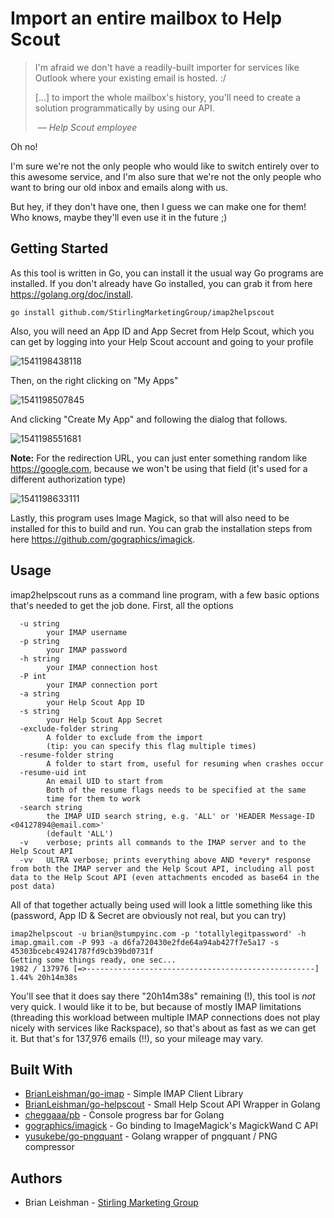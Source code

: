 # Import an entire mailbox to Help Scout

> I'm afraid we don't have a readily-built importer for services like Outlook where your existing email is hosted. :/
>
> [...] to import the whole mailbox's history, you'll need to create a solution programmatically by using our API.
>
> ​	— <cite>Help Scout employee</cite>

Oh no!

I'm sure we're not the only people who would like to switch entirely over to this awesome service, and I'm also sure that we're not the only people who want to bring our old inbox and emails along with us.

But hey, if they don't have one, then I guess we can make one for them! Who knows, maybe they'll even use it in the future ;)

## Getting Started

As this tool is written in Go, you can install it the usual way Go programs are installed. If you don't already have Go installed, you can grab it from here https://golang.org/doc/install.

```shell
go install github.com/StirlingMarketingGroup/imap2helpscout
```

Also, you will need an App ID and App Secret from Help Scout, which you can get by logging into your Help Scout account and going to your profile

![1541198438118](https://d159l1kvshziji.cloudfront.net/i/KSJ/C.jpg)

Then, on the right clicking on "My Apps"

![1541198507845](https://d159l1kvshziji.cloudfront.net/i/KSd/C.jpg)

And clicking "Create My App" and following the dialog that follows.

![1541198551681](https://d159l1kvshziji.cloudfront.net/i/KST/C.jpg)

**Note:** For the redirection URL, you can just enter something random like https://google.com, because we won't be using that field (it's used for a different authorization type)

![1541198633111](https://d159l1kvshziji.cloudfront.net/i/KSn/C.jpg)

Lastly, this program uses Image Magick, so that will also need to be installed for this to build and run. You can grab the installation steps from here https://github.com/gographics/imagick.

## Usage

imap2helpscout runs as a command line program, with a few basic options that's needed to get the job done. First, all the options

```shell
  -u string
        your IMAP username
  -p string
        your IMAP password
  -h string
        your IMAP connection host
  -P int
        your IMAP connection port
  -a string
        your Help Scout App ID
  -s string
        your Help Scout App Secret
  -exclude-folder string
		A folder to exclude from the import
		(tip: you can specify this flag multiple times)
  -resume-folder string
		A folder to start from, useful for resuming when crashes occur
  -resume-uid int
		An email UID to start from
		Both of the resume flags needs to be specified at the same
		time for them to work
  -search string
		the IMAP UID search string, e.g. 'ALL' or 'HEADER Message-ID <04127894@email.com>'
		(default 'ALL')
  -v    verbose; prints all commands to the IMAP server and to the Help Scout API
  -vv	ULTRA verbose; prints everything above AND *every* response from both the IMAP server and the Help Scout API, including all post data to the Help Scout API (even attachments encoded as base64 in the post data)
```

All of that together actually being used will look a little something like this (password, App ID & Secret are obviously not real, but you can try)

```shell
imap2helpscout -u brian@stumpyinc.com -p 'totallylegitpassword' -h imap.gmail.com -P 993 -a d6fa720430e2fde64a94ab427f7e5a17 -s 45303bcebc49241787fd9cb39bd0731f
Getting some things ready, one sec...
1982 / 137976 [=>---------------------------------------------------]   1.44% 20h14m38s
```

You'll see that it does say there "20h14m38s" remaining (!), this tool is *not* very quick. I would like it to be, but because of mostly IMAP limitations (threading this workload between multiple IMAP connections does not play nicely with services like Rackspace), so that's about as fast as we can get it. But that's for 137,976 emails (!!), so your mileage may vary.

## Built With

- [BrianLeishman/go-imap](https://github.com/BrianLeishman/go-imap) - Simple IMAP Client Library
- [BrianLeishman/go-helpscout](https://github.com/BrianLeishman/go-helpscout) - Small Help Scout API Wrapper in Golang
- [cheggaaa/pb](https://github.com/cheggaaa/pb) - Console progress bar for Golang
- [gographics/imagick](https://github.com/gographics/imagick) - Go binding to ImageMagick's MagickWand C API
- [yusukebe/go-pngquant](https://github.com/yusukebe/go-pngquant) - Golang wrapper of pngquant / PNG compressor

## Authors

- Brian Leishman - [Stirling Marketing Group](https://github.com/StirlingMarketingGroup)
